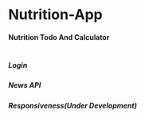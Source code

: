 # Nutrition-App

#### Nutrition Todo And Calculator

#

##### Login

##### News API

##### Responsiveness(Under Development)
